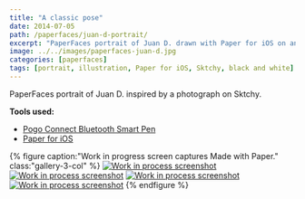 ```yaml
---
title: "A classic pose"
date: 2014-07-05
path: /paperfaces/juan-d-portrait/
excerpt: "PaperFaces portrait of Juan D. drawn with Paper for iOS on an iPad."
image: ../../images/paperfaces-juan-d.jpg
categories: [paperfaces]
tags: [portrait, illustration, Paper for iOS, Sktchy, black and white]
---
```


PaperFaces portrait of Juan D. inspired by a photograph on Sktchy.

**Tools used:**

- [Pogo Connect Bluetooth Smart Pen](https://www.amazon.com/gp/product/B009K448L4/ref=as_li_ss_tl?ie=UTF8&camp=1789&creative=390957&creativeASIN=B009K448L4&linkCode=as2&tag=mademist-20)
- [Paper for iOS](https://paper.bywetransfer.com/)

{% figure caption:"Work in progress screen captures Made with Paper." class:"gallery-3-col" %}
[![Work in process screenshot](../../images/paperfaces-juan-d-process-1-600.jpg)](../../images/paperfaces-juan-d-process-1-lg.jpg) [![Work in process screenshot](../../images/paperfaces-juan-d-process-2-600.jpg)](../../images/paperfaces-juan-d-process-2-lg.jpg) [![Work in process screenshot](../../images/paperfaces-juan-d-process-3-600.jpg)](../../images/paperfaces-juan-d-process-3-lg.jpg) [![Work in process screenshot](../../images/paperfaces-juan-d-process-4-600.jpg)](../../images/paperfaces-juan-d-process-4-lg.jpg)
{% endfigure %}
